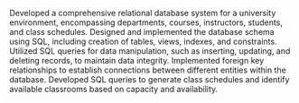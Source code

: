Developed a comprehensive relational database system for a university environment, encompassing departments, courses, instructors, students, and class schedules.
Designed and implemented the database schema using SQL, including creation of tables, views, indexes, and constraints.
Utilized SQL queries for data manipulation, such as inserting, updating, and deleting records, to maintain data integrity.
Implemented foreign key relationships to establish connections between different entities within the database.
Developed SQL queries to generate class schedules and identify available classrooms based on capacity and availability.
